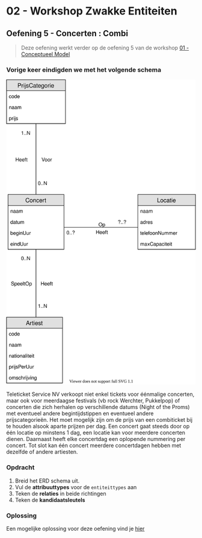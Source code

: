 # 02 - Workshop Zwakke Entiteiten

## Oefening 5 - Concerten : Combi
> Deze oefening werkt verder op de oefening 5 van de workshop [01 - Conceptueel Model](../01-conceptueel_model/exercises.md)

### Vorige keer eindigden we met het volgende schema
<img src="../../01-conceptueel_model/solutions/exercise-5.svg">

Teleticket Service NV verkoopt niet enkel tickets voor éénmalige concerten, maar ook voor meerdaagse festivals (vb rock Werchter, Pukkelpop) of concerten die zich herhalen op verschillende datums (Night of the Proms) met eventueel andere begintijdstippen en eventueel andere prijscategorieën. Het moet mogelijk zijn om de prijs van een combiticket bij te houden alsook aparte prijzen per dag.​ Een concert gaat steeds door op één locatie op minstens 1 dag, een locatie kan voor meerdere concerten dienen. Daarnaast heeft elke concertdag een oplopende nummering per concert. Tot slot kan één concert meerdere concertdagen hebben met dezelfde of andere artiesten. 
### Opdracht
1. Breid het ERD schema uit.
2. Vul de **attribuuttypes** voor de `entiteittypes` aan
3. Teken de **relaties** in beide richtingen
4. Teken de **kandidaatsleutels**

### Oplossing
Een mogelijke oplossing voor deze oefening vind je [hier](../solutions/exercise-5.md)

